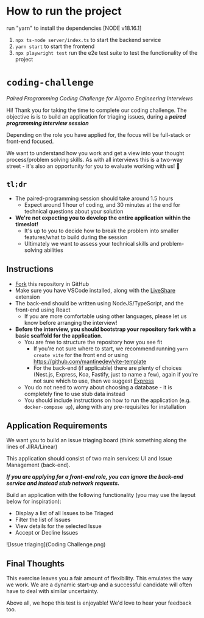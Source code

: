 # How to run the project

run "yarn" to install the dependencies [NODE v18.16.1]

1. `npx ts-node server/index.ts` to start the backend service
2. `yarn start` to start the frontend
3. `npx playwright test`  run the e2e test suite to test the functionality of the project

# `coding-challenge`
_Paired Programming Coding Challenge for Algomo Engineering Interviews_

Hi! Thank you for taking the time to complete our coding challenge. The objective is is to build an application for triaging issues, during a **_paired programming interview session_**

Depending on the role you have applied for, the focus will be full-stack or front-end focused. 

We want to understand how you work and get a view into your thought process/problem solving skills. As with all interviews this is a two-way street - it's also an opportunity for you to evaluate working with us! 🙂

## `tl;dr`

- The paired-programming session should take around 1.5 hours
  - Expect around 1 hour of coding, and 30 minutes at the end for technical questions about your solution
- **We're not expecting you to develop the entire application within the timeslot!**
  - It's up to you to decide how to break the problem into smaller features/what to build during the session
  - Ultimately we want to assess your technical skills and problem-solving abilities

## Instructions

- [Fork](https://docs.github.com/en/pull-requests/collaborating-with-pull-requests/working-with-forks/fork-a-repo) this repository in GitHub
- Make sure you have VSCode installed, along with the [LiveShare](https://marketplace.visualstudio.com/items?itemName=MS-vsliveshare.vsliveshare) extension
- The back-end should be written using NodeJS/TypeScript, and the front-end using React
  - If you are more comfortable using other languages, please let us know before arranging the interview!
- **Before the interview, you should bootstrap your repository fork with a basic scaffold for the application**.
  - You are free to structure the repository how you see fit
    - If you're not sure where to start, we recommend running `yarn create vite` for the front end or using https://github.com/mantinedev/vite-template
    - For the back-end (if applicable) there are plenty of choices (Nest.js, Express, Koa, Fastify, just to name a few), again if you're not sure which to use, then we suggest [Express](https://expressjs.com/)
  - You do not need to worry about choosing a database - it is completely fine to use stub data instead
  - You should include instructions on how to run the application (e.g. `docker-compose up`), along with any pre-requisites for installation

## Application Requirements

We want you to build an issue triaging board (think something along the lines of JIRA/Linear)

This application should consist of two main services: UI and Issue Management (back-end).

**_If you are applying for a front-end role, you can ignore the back-end service and instead stub network requests._**

Build an application with the following functionality (you may use the layout below for inspiration):

- Display a list of all Issues to be Triaged
- Filter the list of Issues
- View details for the selected Issue
- Accept or Decline Issues

![Issue triaging](Coding Challenge.png)

## Final Thoughts

This exercise leaves you a fair amount of flexibility. This emulates the way we work. We are a dynamic start-up and a successful candidate will often have to deal with similar uncertainty.

Above all, we hope this test is enjoyable! We'd love to hear your feedback too.
